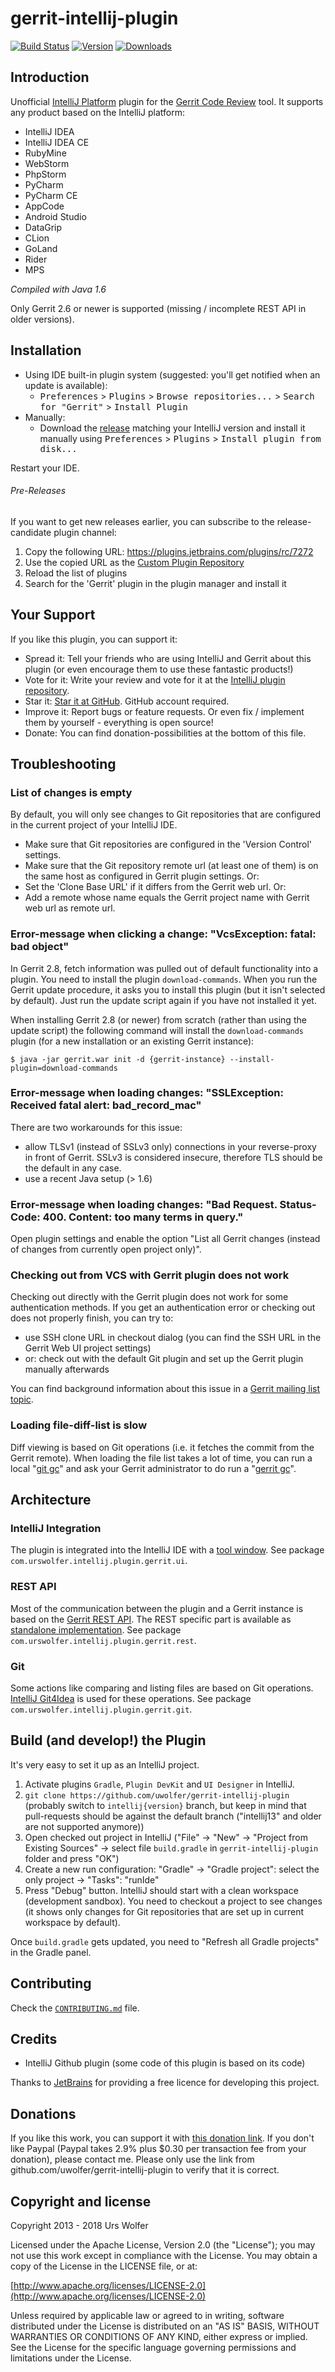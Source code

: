 gerrit-intellij-plugin
======================

[![Build Status](https://travis-ci.org/uwolfer/gerrit-intellij-plugin.svg)](https://travis-ci.org/uwolfer/gerrit-intellij-plugin)
[![Version](http://phpstorm.espend.de/badge/7272/version)](https://plugins.jetbrains.com/plugin/7272)
[![Downloads](http://phpstorm.espend.de/badge/7272/downloads)](https://plugins.jetbrains.com/plugin/7272)

Introduction
-----------

Unofficial [IntelliJ Platform](http://www.jetbrains.com/idea/) plugin for the
[Gerrit Code Review](https://www.gerritcodereview.com/) tool. It supports any product based on the IntelliJ platform:
* IntelliJ IDEA
* IntelliJ IDEA CE
* RubyMine
* WebStorm
* PhpStorm
* PyCharm
* PyCharm CE
* AppCode
* Android Studio
* DataGrip
* CLion
* GoLand
* Rider
* MPS

*Compiled with Java 1.6*

Only Gerrit 2.6 or newer is supported (missing / incomplete REST API in older versions).

Installation
------------
- Using IDE built-in plugin system (suggested: you'll get notified when an update is available):
  - <kbd>Preferences</kbd> > <kbd>Plugins</kbd> > <kbd>Browse repositories...</kbd> >
  <kbd>Search for "Gerrit"</kbd> > <kbd>Install Plugin</kbd>
- Manually:
  - Download the [release](https://github.com/uwolfer/gerrit-intellij-plugin/releases)
  matching your IntelliJ version and install it manually using
  <kbd>Preferences</kbd> > <kbd>Plugins</kbd> > <kbd>Install plugin from disk...</kbd>

Restart your IDE.

###### Pre-Releases
If you want to get new releases earlier, you can subscribe to the release-candidate plugin channel:

1. Copy the following URL: https://plugins.jetbrains.com/plugins/rc/7272
2. Use the copied URL as the [Custom Plugin Repository](https://www.jetbrains.com/idea/help/managing-enterprise-plugin-repositories.html)
3. Reload the list of plugins
4. Search for the 'Gerrit' plugin in the plugin manager and install it

Your Support
------------
If you like this plugin, you can support it:
* Spread it: Tell your friends who are using IntelliJ and Gerrit about this plugin (or even encourage them to use these fantastic products!)
* Vote for it: Write your review and vote for it at the [IntelliJ plugin repository](http://plugins.jetbrains.com/plugin/7272).
* Star it: [Star it at GitHub](https://github.com/uwolfer/gerrit-intellij-plugin). GitHub account required.
* Improve it: Report bugs or feature requests. Or even fix / implement them by yourself - everything is open source!
* Donate: You can find donation-possibilities at the bottom of this file.

Troubleshooting
---------------
### List of changes is empty
By default, you will only see changes to Git repositories that are configured in the current project of your IntelliJ IDE.
* Make sure that Git repositories are configured in the 'Version Control' settings.
* Make sure that the Git repository remote url (at least one of them) is on the same host as configured in Gerrit plugin settings. Or:
* Set the 'Clone Base URL' if it differs from the Gerrit web url. Or:
* Add a remote whose name equals the Gerrit project name with Gerrit web url as remote url.

### Error-message when clicking a change: "VcsException: fatal: bad object"
In Gerrit 2.8, fetch information was pulled out of default functionality into a plugin.
You need to install the plugin <code>download-commands</code>. When you run the Gerrit update procedure, it asks you to install
this plugin (but it isn't selected by default). Just run the update script again if you have not installed it yet.

When installing Gerrit 2.8 (or newer) from scratch (rather than using the update script) the following command will install the
<code>download-commands</code> plugin (for a new installation or an existing Gerrit instance):

    $ java -jar gerrit.war init -d {gerrit-instance} --install-plugin=download-commands


### Error-message when loading changes: "SSLException: Received fatal alert: bad_record_mac"
There are two workarounds for this issue:
* allow TLSv1 (instead of SSLv3 only) connections in your reverse-proxy in front of Gerrit. SSLv3 is considered insecure, therefore TLS should be the default in any case.
* use a recent Java setup (> 1.6)

### Error-message when loading changes: "Bad Request. Status-Code: 400. Content: too many terms in query."
Open plugin settings and enable the option "List all Gerrit changes (instead of changes from currently open project only)".

### Checking out from VCS with Gerrit plugin does not work
Checking out directly with the Gerrit plugin does not work for some authentication methods. If you get an authentication
error or checking out does not properly finish, you can try to:
* use SSH clone URL in checkout dialog (you can find the SSH URL in the Gerrit Web UI project settings)
* or: check out with the default Git plugin and set up the Gerrit plugin manually afterwards

You can find background information about this issue in a [Gerrit mailing list topic](https://groups.google.com/forum/#!topic/repo-discuss/UnQd3HsL820).

### Loading file-diff-list is slow
Diff viewing is based on Git operations (i.e. it fetches the commit from the Gerrit remote). When loading the file list
takes a lot of time, you can run a local "[git gc](https://www.kernel.org/pub/software/scm/git/docs/git-gc.html)"
and ask your Gerrit administrator to do run a "[gerrit gc](https://gerrit-review.googlesource.com/Documentation/cmd-gc.html)".

Architecture
------------
### IntelliJ Integration
The plugin is integrated into the IntelliJ IDE with a [tool window](http://confluence.jetbrains.com/display/IDEADEV/IntelliJ+IDEA+Tool+Windows).
See package <code>com.urswolfer.intellij.plugin.gerrit.ui</code>.

### REST API
Most of the communication between the plugin and a Gerrit instance is based on the [Gerrit REST API](https://gerrit-review.googlesource.com/Documentation/rest-api.html).
The REST specific part is available as [standalone implementation](https://github.com/uwolfer/gerrit-rest-java-client).
See package <code>com.urswolfer.intellij.plugin.gerrit.rest</code>.

### Git
Some actions like comparing and listing files are based on Git operations.
[IntelliJ Git4Idea](http://git.jetbrains.org/?p=idea/community.git;a=tree;f=plugins/git4idea) is used for these operations.
See package <code>com.urswolfer.intellij.plugin.gerrit.git</code>.


Build (and develop!) the Plugin
------------------

It's very easy to set it up as an IntelliJ project.

1. Activate plugins ```Gradle```, ```Plugin DevKit``` and ```UI Designer``` in IntelliJ.
2. ```git clone https://github.com/uwolfer/gerrit-intellij-plugin``` (probably switch to ```intellij{version}``` branch, but keep in mind that pull-requests should be against the default branch ("intellij13" and older are not supported anymore))
3. Open checked out project in IntelliJ ("File" -> "New" -> "Project from Existing Sources" -> select file ```build.gradle``` in ```gerrit-intellij-plugin``` folder and press "OK")
4. Create a new run configuration: "Gradle" -> "Gradle project": select the only project -> "Tasks": "runIde"
5. Press "Debug" button. IntelliJ should start with a clean workspace (development sandbox). You need to checkout a
   project to see changes (it shows only changes for Git repositories that are set up in current workspace by default).

Once ```build.gradle``` gets updated, you need to "Refresh all Gradle projects" in the Gradle panel.


Contributing
------------
Check the [`CONTRIBUTING.md`](./CONTRIBUTING.md) file.


Credits
------
* IntelliJ Github plugin (some code of this plugin is based on its code)

Thanks to [JetBrains](https://www.jetbrains.com/) for providing a free licence for developing this project.

Donations
--------
If you like this work, you can support it with
[this donation link](https://www.paypal.com/webscr?cmd=_s-xclick&hosted_button_id=8F2GZVBCVEDUQ).
If you don't like Paypal (Paypal takes 2.9% plus $0.30 per transaction fee from your donation), please contact me.
Please only use the link from github.com/uwolfer/gerrit-intellij-plugin to verify that it is correct.


Copyright and license
--------------------

Copyright 2013 - 2018 Urs Wolfer

Licensed under the Apache License, Version 2.0 (the "License");
you may not use this work except in compliance with the License.
You may obtain a copy of the License in the LICENSE file, or at:

  [http://www.apache.org/licenses/LICENSE-2.0](http://www.apache.org/licenses/LICENSE-2.0)

Unless required by applicable law or agreed to in writing, software
distributed under the License is distributed on an "AS IS" BASIS,
WITHOUT WARRANTIES OR CONDITIONS OF ANY KIND, either express or implied.
See the License for the specific language governing permissions and
limitations under the License.
